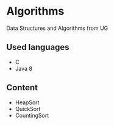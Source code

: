 # Algorithms
Data Structures and Algorithms from UG 
## Used languages
- C
- Java 8
## Content
- HeapSort 
- QuickSort
- CountingSort